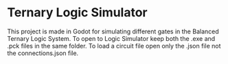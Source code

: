 # Ternary Logic Simulator

This project is made in Godot for simulating different gates in the Balanced Ternary Logic System.
To open to Logic Simulator keep both the .exe and .pck files in the same folder.
To load a circuit file open only the .json file not the connections.json file.
